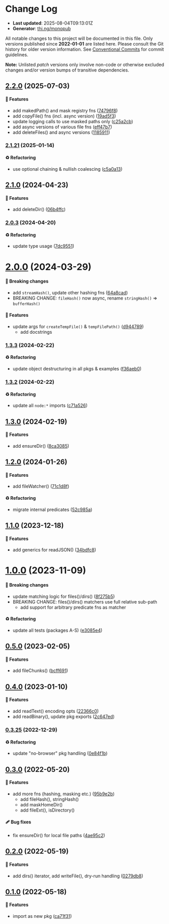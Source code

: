 # Change Log

- **Last updated**: 2025-08-04T09:13:01Z
- **Generator**: [thi.ng/monopub](https://thi.ng/monopub)

All notable changes to this project will be documented in this file.
Only versions published since **2022-01-01** are listed here.
Please consult the Git history for older version information.
See [Conventional Commits](https://conventionalcommits.org/) for commit guidelines.

**Note:** Unlisted _patch_ versions only involve non-code or otherwise excluded changes
and/or version bumps of transitive dependencies.

## [2.2.0](https://github.com/thi-ng/umbrella/tree/@thi.ng/file-io@2.2.0) (2025-07-03)

#### 🚀 Features

- add makedPath() and mask registry fns ([74796f8](https://github.com/thi-ng/umbrella/commit/74796f8))
- add copyFile() fns (incl. async version) ([19ad5f3](https://github.com/thi-ng/umbrella/commit/19ad5f3))
- update logging calls to use masked paths only ([c25a2cb](https://github.com/thi-ng/umbrella/commit/c25a2cb))
- add async versions of various file fns ([eff47b7](https://github.com/thi-ng/umbrella/commit/eff47b7))
- add deleteFiles() and async versions ([1185911](https://github.com/thi-ng/umbrella/commit/1185911))

### [2.1.21](https://github.com/thi-ng/umbrella/tree/@thi.ng/file-io@2.1.21) (2025-01-14)

#### ♻️ Refactoring

- use optional chaining & nullish coalescing ([c5a0a13](https://github.com/thi-ng/umbrella/commit/c5a0a13))

## [2.1.0](https://github.com/thi-ng/umbrella/tree/@thi.ng/file-io@2.1.0) (2024-04-23)

#### 🚀 Features

- add deleteDir() ([06b4ffc](https://github.com/thi-ng/umbrella/commit/06b4ffc))

### [2.0.3](https://github.com/thi-ng/umbrella/tree/@thi.ng/file-io@2.0.3) (2024-04-20)

#### ♻️ Refactoring

- update type usage ([7dc9551](https://github.com/thi-ng/umbrella/commit/7dc9551))

# [2.0.0](https://github.com/thi-ng/umbrella/tree/@thi.ng/file-io@2.0.0) (2024-03-29)

#### 🛑 Breaking changes

- add `streamHash()`, update other hashing fns ([64a8cad](https://github.com/thi-ng/umbrella/commit/64a8cad))
- BREAKING CHANGE: `fileHash()` now async, rename `stringHash()` => `bufferHash()`

#### 🚀 Features

- update args for `createTempFile()` & `tempFilePath()` ([d944789](https://github.com/thi-ng/umbrella/commit/d944789))
  - add docstrings

### [1.3.3](https://github.com/thi-ng/umbrella/tree/@thi.ng/file-io@1.3.3) (2024-02-22)

#### ♻️ Refactoring

- update object destructuring in all pkgs & examples ([f36aeb0](https://github.com/thi-ng/umbrella/commit/f36aeb0))

### [1.3.2](https://github.com/thi-ng/umbrella/tree/@thi.ng/file-io@1.3.2) (2024-02-22)

#### ♻️ Refactoring

- update all `node:*` imports ([c71a526](https://github.com/thi-ng/umbrella/commit/c71a526))

## [1.3.0](https://github.com/thi-ng/umbrella/tree/@thi.ng/file-io@1.3.0) (2024-02-19)

#### 🚀 Features

- add ensureDir() ([8ca3085](https://github.com/thi-ng/umbrella/commit/8ca3085))

## [1.2.0](https://github.com/thi-ng/umbrella/tree/@thi.ng/file-io@1.2.0) (2024-01-26)

#### 🚀 Features

- add fileWatcher() ([71c1d8f](https://github.com/thi-ng/umbrella/commit/71c1d8f))

#### ♻️ Refactoring

- migrate internal predicates ([52c985a](https://github.com/thi-ng/umbrella/commit/52c985a))

## [1.1.0](https://github.com/thi-ng/umbrella/tree/@thi.ng/file-io@1.1.0) (2023-12-18)

#### 🚀 Features

- add generics for readJSON() ([34bdfc8](https://github.com/thi-ng/umbrella/commit/34bdfc8))

# [1.0.0](https://github.com/thi-ng/umbrella/tree/@thi.ng/file-io@1.0.0) (2023-11-09)

#### 🛑 Breaking changes

- update matching logic for files()/dirs() ([8f275b5](https://github.com/thi-ng/umbrella/commit/8f275b5))
- BREAKING CHANGE: files()/dirs() matchers use full relative sub-path
  - add support for arbitrary predicate fns as matcher

#### ♻️ Refactoring

- update all tests (packages A-S) ([e3085e4](https://github.com/thi-ng/umbrella/commit/e3085e4))

## [0.5.0](https://github.com/thi-ng/umbrella/tree/@thi.ng/file-io@0.5.0) (2023-02-05)

#### 🚀 Features

- add fileChunks() ([bcff691](https://github.com/thi-ng/umbrella/commit/bcff691))

## [0.4.0](https://github.com/thi-ng/umbrella/tree/@thi.ng/file-io@0.4.0) (2023-01-10)

#### 🚀 Features

- add readText() encoding opts ([22366c0](https://github.com/thi-ng/umbrella/commit/22366c0))
- add readBinary(), update pkg exports ([2c647ed](https://github.com/thi-ng/umbrella/commit/2c647ed))

### [0.3.25](https://github.com/thi-ng/umbrella/tree/@thi.ng/file-io@0.3.25) (2022-12-29)

#### ♻️ Refactoring

- update "no-browser" pkg handling ([0e84f1b](https://github.com/thi-ng/umbrella/commit/0e84f1b))

## [0.3.0](https://github.com/thi-ng/umbrella/tree/@thi.ng/file-io@0.3.0) (2022-05-20)

#### 🚀 Features

- add more fns (hashing, masking etc.) ([95b9e2b](https://github.com/thi-ng/umbrella/commit/95b9e2b))
  - add fileHash(), stringHash()
  - add maskHomeDir()
  - add fileExt(), isDirectory()

#### 🩹 Bug fixes

- fix ensureDir() for local file paths ([4ae95c2](https://github.com/thi-ng/umbrella/commit/4ae95c2))

## [0.2.0](https://github.com/thi-ng/umbrella/tree/@thi.ng/file-io@0.2.0) (2022-05-19)

#### 🚀 Features

- add dirs() iterator, add writeFile(), dry-run handling ([0279db8](https://github.com/thi-ng/umbrella/commit/0279db8))

## [0.1.0](https://github.com/thi-ng/umbrella/tree/@thi.ng/file-io@0.1.0) (2022-05-18)

#### 🚀 Features

- import as new pkg ([ca71f31](https://github.com/thi-ng/umbrella/commit/ca71f31))
